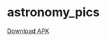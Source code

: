 # astronomy_pics
[Download APK](https://github.com/FISohan/NASA_astronomy_pics/blob/master/app-release.apk)

